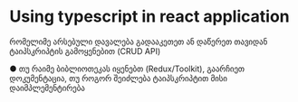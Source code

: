 # Using typescript in react application

რომელიმე არსებული დავალება
გადააკეთეთ ან დაწერეთ თავიდან
ტაიპსკრიპტის გამოყენებით (CRUD API)

● თუ რაიმე ბიბლიოთეკას იყენებთ
(Redux/Toolkit), გაარჩიეთ დოკუმენტაცია,
თუ როგორ შეიძლება ტაიპსკრიპტით მისი
დაიმპლემენტირება
